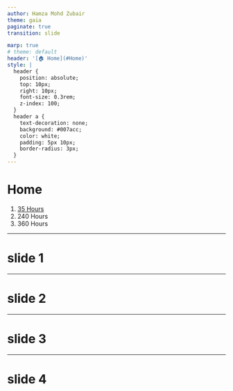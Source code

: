 ```yaml
---
author: Hamza Mohd Zubair
theme: gaia
paginate: true
transition: slide

marp: true
# theme: default
header: '[🏠 Home](#Home)'
style: |
  header {
    position: absolute;
    top: 10px;
    right: 10px;
    font-size: 0.3rem;
    z-index: 100;
  }
  header a {
    text-decoration: none;
    background: #007acc;
    color: white;
    padding: 5px 10px;
    border-radius: 3px;
  }
---
```



# Home

1) [35 Hours](./35h/index.html)
2) 240 Hours
3) 360 Hours

---

# slide 1

---

# slide 2

---

# slide 3

---

# slide 4
